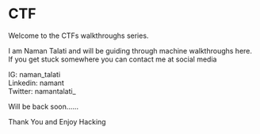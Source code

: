 # CTF

Welcome to the CTFs walkthroughs series.

I am Naman Talati and will be guiding through machine walkthroughs here.
If you get stuck somewhere you can contact me at social media

IG: naman_talati  
Linkedin: namant  
Twitter: namantalati_ 

Will be back soon......

Thank You and Enjoy Hacking
